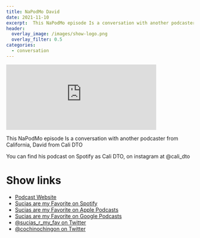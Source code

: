 ```yaml
---
title: NaPodMo David
date: 2021-11-10
excerpt:  This NaPodMo episode Is a conversation with another podcaster from California, David from Cali DTO
header:
  overlay_image: /images/show-logo.png
  overlay_filter: 0.5
categories:
  - conversation
---
```


<iframe src='https://embed.podcasts.apple.com/us/podcast/napodmo-david/id1548173787?i=1000541316165&amp;theme=dark' width='80%' height='175' frameborder='0' allowtransparency='true' allow='encrypted-media'></iframe>

This NaPodMo episode Is a conversation with another podcaster from California, David from Cali DTO

You can find his podcast on Spotify as Cali DTO, on instagram at @cali_dto

# Show links

* <i class=fas fa-link></i> [Podcast Website](https://sucias.xyz)
* <i class=fab fa-spotify></i> [Sucias are my Favorite on Spotify](https://open.spotify.com/show/3XjoipCU3QzeIaQAAQpBdW)
* <i class=fas fa-podcast></i> [Sucias are my Favorite on Apple Podcasts](https://podcasts.apple.com/us/podcast/sucias-are-my-favorite/id1548173787)
* <i class=fab fa-google-play></i> [Sucias are my Favorite on Google Podcasts](https://podcasts.google.com/feed/aHR0cHM6Ly9hbmNob3IuZm0vcy80MjI0YzYzYy9wb2RjYXN0L3Jzcw==)
* <i class=fab fa-twitter></i> [@sucias_r_my_fav on Twitter](https://twitter.com/sucias_r_my_fav)
* <i class=fab fa-twitter></i> [@cochinochingon on Twitter](https://twitter.com/cochinochingon)
